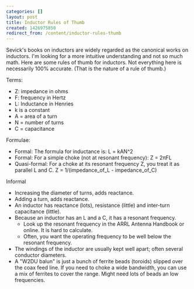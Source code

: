 ```yaml
---
categories: []
layout: post
title: Inductor Rules of Thumb
created: 1426975850
redirect_from: /content/inductor-rules-thumb
---
```

Sevick's books on inductors are widely regarded as the canonical works on inductors.  I'm looking for a more intuitive understanding and not so much math.  Here are some rules of thumb for inductors.  Not everything here is necessarily 100% accurate.  (That is the nature of a rule of thumb.)

Terms:

* Z: impedance in ohms
* F: frequency in Hertz
* L: Inductance in Henries
* k is a constant
* A = area of a turn
* N = number of turns
* C = capacitance

Formulae:

* Formal: The formula for inductance is: L = kAN^2
* Formal: For a simple choke (not at resonant frequency): Z = 2πFL
* Quasi-formal: For a choke at its resonant frequency Z, you treat it as parallel L and C.  Z = 1/(impedance_of_L - impedance_of_C)

Informal

* Increasing the diameter of turns, adds reactance.
* Adding a turn, adds reactance.
* An inductor has reactance (lots), resistance (little) and inter-turn capacitance (little).
* Because an inductor has an L and a C, it has a resonant frequency.
    * Look up the resonant frequency in the ARRL Antenna Handbook or online.  It is hard to calculate.
    * Often, you want the operating frequency to be well below the resonant frequency.
* The windings of the inductor are usually kept well apart; often several conductor diameters.
* A "W2DU balun" is just a bunch of ferrite beads (toroids) slipped over the coax feed line.  If you need to choke a wide bandwidth, you can use a mix of ferrites to cover the range.  Might need lots of beads an low frequencies.
